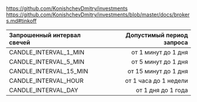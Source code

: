 https://github.com/KonishchevDmitry/investments
https://github.com/KonishchevDmitry/investments/blob/master/docs/brokers.md#tinkoff


| Запрошенный интервал свечей | Допустимый период запроса |
|:----------------------------|--------------------------:|
| CANDLE_INTERVAL_1_MIN       |       от 1 минут до 1 дня |
| CANDLE_INTERVAL_5_MIN       |       от 5 минут до 1 дня | 
| CANDLE_INTERVAL_15_MIN      |      от 15 минут до 1 дня |
| CANDLE_INTERVAL_HOUR        |     от 1 часа до 1 недели |
| CANDLE_INTERVAL_DAY         |        от 1 дня до 1 года |